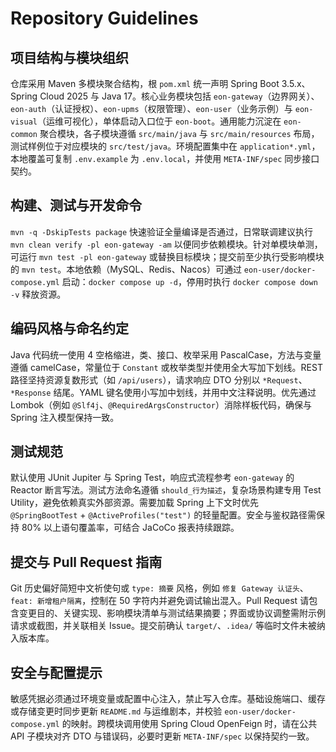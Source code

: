 # Repository Guidelines

## 项目结构与模块组织
仓库采用 Maven 多模块聚合结构，根 `pom.xml` 统一声明 Spring Boot 3.5.x、Spring Cloud 2025 与 Java 17。核心业务模块包括 `eon-gateway`（边界网关）、`eon-auth`（认证授权）、`eon-upms`（权限管理）、`eon-user`（业务示例）与 `eon-visual`（运维可视化），单体启动入口位于 `eon-boot`。通用能力沉淀在 `eon-common` 聚合模块，各子模块遵循 `src/main/java` 与 `src/main/resources` 布局，测试样例位于对应模块的 `src/test/java`。环境配置集中在 `application*.yml`，本地覆盖可复制 `.env.example` 为 `.env.local`，并使用 `META-INF/spec` 同步接口契约。

## 构建、测试与开发命令
`mvn -q -DskipTests package` 快速验证全量编译是否通过，日常联调建议执行 `mvn clean verify -pl eon-gateway -am` 以便同步依赖模块。针对单模块单测，可运行 `mvn test -pl eon-gateway` 或替换目标模块；提交前至少执行受影响模块的 `mvn test`。本地依赖（MySQL、Redis、Nacos）可通过 `eon-user/docker-compose.yml` 启动：`docker compose up -d`，停用时执行 `docker compose down -v` 释放资源。

## 编码风格与命名约定
Java 代码统一使用 4 空格缩进，类、接口、枚举采用 PascalCase，方法与变量遵循 camelCase，常量位于 `Constant` 或枚举类型并使用全大写加下划线。REST 路径坚持资源复数形式（如 `/api/users`），请求响应 DTO 分别以 `*Request`、`*Response` 结尾。YAML 键名使用小写加中划线，并用中文注释说明。优先通过 Lombok（例如 `@Slf4j`、`@RequiredArgsConstructor`）消除样板代码，确保与 Spring 注入模型保持一致。

## 测试规范
默认使用 JUnit Jupiter 与 Spring Test，响应式流程参考 `eon-gateway` 的 Reactor 断言写法。测试方法命名遵循 `should_行为描述`，复杂场景构建专用 Test Utility，避免依赖真实外部资源。需要加载 Spring 上下文时优先 `@SpringBootTest` + `@ActiveProfiles("test")` 的轻量配置。安全与鉴权路径需保持 80% 以上语句覆盖率，可结合 JaCoCo 报表持续跟踪。

## 提交与 Pull Request 指南
Git 历史偏好简短中文祈使句或 `type: 摘要` 风格，例如 `修复 Gateway 认证头`、`feat: 新增租户隔离`，控制在 50 字符内并避免调试输出混入。Pull Request 请包含变更目的、关键实现、影响模块清单与测试结果摘要；界面或协议调整需附示例请求或截图，并关联相关 Issue。提交前确认 `target/`、`.idea/` 等临时文件未被纳入版本库。

## 安全与配置提示
敏感凭据必须通过环境变量或配置中心注入，禁止写入仓库。基础设施端口、缓存或存储变更时同步更新 `README.md` 与运维剧本，并校验 `eon-user/docker-compose.yml` 的映射。跨模块调用使用 Spring Cloud OpenFeign 时，请在公共 API 子模块对齐 DTO 与错误码，必要时更新 `META-INF/spec` 以保持契约一致。